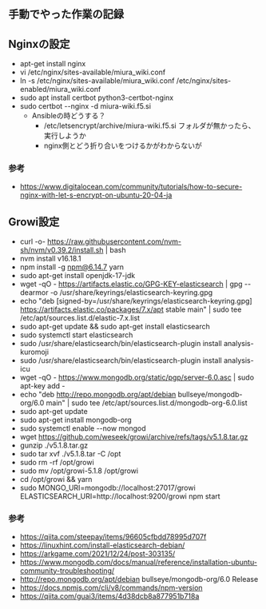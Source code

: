 ## 手動でやった作業の記録

## Nginxの設定

- apt-get install nginx
- vi /etc/nginx/sites-available/miura_wiki.conf
- ln -s /etc/nginx/sites-available/miura_wiki.conf /etc/nginx/sites-enabled/miura_wiki.conf
- sudo apt install certbot python3-certbot-nginx
- sudo certbot --nginx -d miura-wiki.f5.si
  - Ansibleの時どうする？
    - /etc/letsencrypt/archive/miura-wiki.f5.si フォルダが無かったら、実行しようか
    - nginx側とどう折り合いをつけるかがわからないが

### 参考

- https://www.digitalocean.com/community/tutorials/how-to-secure-nginx-with-let-s-encrypt-on-ubuntu-20-04-ja

## Growi設定

- curl -o- https://raw.githubusercontent.com/nvm-sh/nvm/v0.39.2/install.sh | bash
- nvm install v16.18.1
- npm install -g npm@6.14.7 yarn
- sudo apt-get install openjdk-17-jdk
- wget -qO - https://artifacts.elastic.co/GPG-KEY-elasticsearch | gpg --dearmor -o /usr/share/keyrings/elasticsearch-keyring.gpg
- echo "deb [signed-by=/usr/share/keyrings/elasticsearch-keyring.gpg] https://artifacts.elastic.co/packages/7.x/apt stable main" | sudo tee /etc/apt/sources.list.d/elastic-7.x.list
- sudo apt-get update && sudo apt-get install elasticsearch
- sudo systemctl start elasticsearch
- sudo /usr/share/elasticsearch/bin/elasticsearch-plugin install analysis-kuromoji
- sudo /usr/share/elasticsearch/bin/elasticsearch-plugin install analysis-icu
- wget -qO - https://www.mongodb.org/static/pgp/server-6.0.asc | sudo apt-key add -
- echo "deb http://repo.mongodb.org/apt/debian bullseye/mongodb-org/6.0 main" | sudo tee /etc/apt/sources.list.d/mongodb-org-6.0.list
- sudo apt-get update
- sudo apt-get install mongodb-org
- sudo systemctl enable --now mongod
- wget https://github.com/weseek/growi/archive/refs/tags/v5.1.8.tar.gz
- gunzip ./v5.1.8.tar.gz
- sudo tar xvf ./v5.1.8.tar -C /opt
- sudo rm -rf /opt/growi
- sudo mv /opt/growi-5.1.8 /opt/growi
- cd /opt/growi && yarn
- sudo MONGO_URI=mongodb://localhost:27017/growi  ELASTICSEARCH_URI=http://localhost:9200/growi npm start


### 参考

- https://qiita.com/steepay/items/96605cfbdd78995d707f
- https://linuxhint.com/install-elasticsearch-debian/
- https://arkgame.com/2021/12/24/post-303135/
- https://www.mongodb.com/docs/manual/reference/installation-ubuntu-community-troubleshooting/
- http://repo.mongodb.org/apt/debian bullseye/mongodb-org/6.0 Release
- https://docs.npmjs.com/cli/v8/commands/npm-version
- https://qiita.com/guai3/items/4d38dcb8a877951b718a
